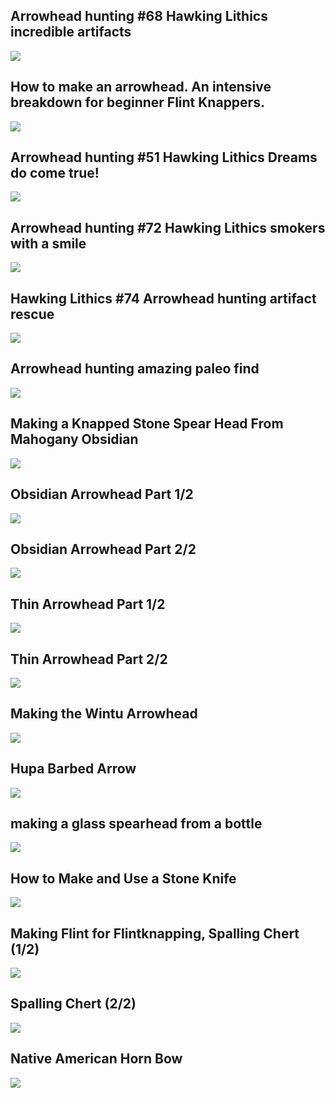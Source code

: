 Arrowhead hunting #68 Hawking Lithics incredible artifacts
----------------------------------------------------------

[![](/image/yid-yTzEHqVNmvU.jpg)](https://www.youtube.com/watch?v=yTzEHqVNmvU)

How to make an arrowhead. An intensive breakdown for beginner Flint Knappers.
-----------------------------------------------------------------------------

[![](/image/yid-W5u4ttosEmM.jpg)](https://www.youtube.com/watch?v=W5u4ttosEmM)

Arrowhead hunting #51 Hawking Lithics Dreams do come true!
----------------------------------------------------------

[![](/image/yid-exrRw8RG_z8.jpg)](https://www.youtube.com/watch?v=exrRw8RG_z8)

Arrowhead hunting #72 Hawking Lithics smokers with a smile
----------------------------------------------------------

[![](/image/yid-H7pbvbBC3Fs.jpg)](https://www.youtube.com/watch?v=H7pbvbBC3Fs)

Hawking Lithics #74 Arrowhead hunting artifact rescue
-----------------------------------------------------

[![](/image/yid-AoA5-D5w-xU.jpg)](https://www.youtube.com/watch?v=AoA5-D5w-xU)

Arrowhead hunting amazing paleo find
------------------------------------

[![](/image/yid-oDXUuZsyIQg.jpg)](https://www.youtube.com/watch?v=oDXUuZsyIQg)

Making a Knapped Stone Spear Head From Mahogany Obsidian
--------------------------------------------------------

[![](/image/yid-UVuiQCb5OMw.jpg)](https://www.youtube.com/watch?v=UVuiQCb5OMw)

Obsidian Arrowhead Part 1/2
---------------------------

[![](/image/yid-ofzfrDKWeQA.jpg)](https://www.youtube.com/watch?v=ofzfrDKWeQA)

Obsidian Arrowhead Part 2/2
---------------------------

[![](/image/yid-9ZMeAf2RGys.jpg)](https://www.youtube.com/watch?v=9ZMeAf2RGys)

Thin Arrowhead Part 1/2
-----------------------

[![](/image/yid-lfIr6XSHNOQ.jpg)](https://www.youtube.com/watch?v=lfIr6XSHNOQ)

Thin Arrowhead Part 2/2
-----------------------

[![](/image/yid-i-v7LAS1PmE.jpg)](https://www.youtube.com/watch?v=i-v7LAS1PmE)

Making the Wintu Arrowhead
--------------------------

[![](/image/yid-F10x5hbbOGE.jpg)](https://www.youtube.com/watch?v=F10x5hbbOGE)

Hupa Barbed Arrow
-----------------

[![](/image/yid-ruVjJRxB5g4.jpg)](https://www.youtube.com/watch?v=ruVjJRxB5g4)

making a glass spearhead from a bottle
--------------------------------------

[![](/image/yid-aleCwGFVXeI.jpg)](https://www.youtube.com/watch?v=aleCwGFVXeI)

How to Make and Use a Stone Knife
---------------------------------

[![](/image/yid-hGYOTQu57nQ.jpg)](https://www.youtube.com/watch?v=hGYOTQu57nQ)

Making Flint for Flintknapping, Spalling Chert (1/2)
----------------------------------------------------

[![](/image/yid-cNn8ujT6Fgg.jpg)](https://www.youtube.com/watch?v=cNn8ujT6Fgg)

Spalling Chert (2/2)
--------------------

[![](/image/yid-Bd5IhDugptQ.jpg)](https://www.youtube.com/watch?v=Bd5IhDugptQ)

Native American Horn Bow
------------------------

[![](/image/yid-ULVQuCbkFjQ.jpg)](https://www.youtube.com/watch?v=ULVQuCbkFjQ)